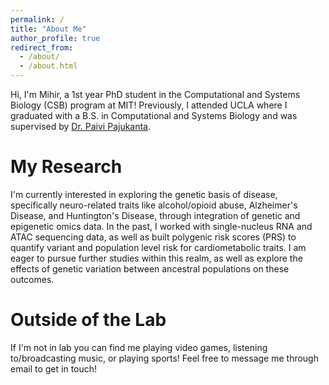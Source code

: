 ```yaml
---
permalink: /
title: "About Me"
author_profile: true
redirect_from: 
  - /about/
  - /about.html
---
```


Hi, I'm Mihir, a 1st year PhD student in the Computational and Systems Biology (CSB) program at MIT! Previously, I attended UCLA where I graduated with a B.S. in Computational and Systems Biology and was supervised by [Dr. Paivi Pajukanta](https://pajukantalab.dgsom.ucla.edu/).

My Research
======
I'm currently interested in exploring the genetic basis of disease, specifically neuro-related traits like alcohol/opioid abuse, Alzheimer's Disease, and Huntington's Disease, through integration of genetic and epigenetic omics data. In the past, I worked with single-nucleus RNA and ATAC sequencing data, as well as built polygenic risk scores (PRS) to quantify variant and population level risk for cardiometabolic traits. I am eager to pursue further studies within this realm, as well as explore the effects of genetic variation between ancestral populations on these outcomes.

Outside of the Lab
======
If I'm not in lab you can find me playing video games, listening to/broadcasting music, or playing sports! Feel free to message me through email to get in touch!
